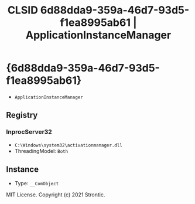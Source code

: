 ﻿---
title: "CLSID 6d88dda9-359a-46d7-93d5-f1ea8995ab61 | ApplicationInstanceManager"
excerpt: What is COM-Object CLSID 6d88dda9-359a-46d7-93d5-f1ea8995ab61?
---

# {6d88dda9-359a-46d7-93d5-f1ea8995ab61}

* `ApplicationInstanceManager`

## Registry


### InprocServer32

* `C:\Windows\system32\activationmanager.dll`
* ThreadingModel: `Both`

## Instance

* Type: `__ComObject`

MIT License. Copyright (c) 2021 Strontic.


